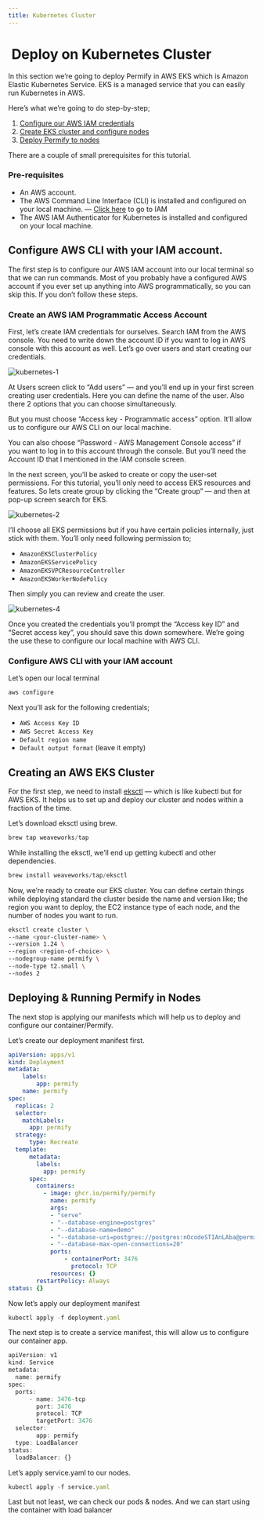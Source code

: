 ```yaml
---
title: Kubernetes Cluster
---
```


#  Deploy on Kubernetes Cluster

In this section we’re going to deploy Permify in AWS EKS which is Amazon Elastic Kubernetes Service. EKS is a managed service that you can easily run Kubernetes in AWS.

Here’s what we’re going to do step-by-step;

1. [Configure our AWS IAM credentials](#configure-aws-cli-with-your-iam-account)
3. [Create EKS cluster and configure nodes](#creating-an-aws-eks-cluster)
4. [Deploy Permify to nodes](#deploying--running-permify-in-nodes)

There are a couple of small prerequisites for this tutorial.

### Pre-requisites

- An AWS account.
- The AWS Command Line Interface (CLI) is installed and configured on your local machine. — [Click here](https://us-east-1.console.aws.amazon.com/iamv2/home?region=us-east-1#/home) to go to IAM
- The AWS IAM Authenticator for Kubernetes is installed and configured on your local machine.

## Configure AWS CLI with your IAM account.

The first step is to configure our AWS IAM account into our local terminal so that we can run commands. Most of you probably have a configured AWS account if you ever set up anything into AWS programmatically, so you can skip this. If you don’t follow these steps.

### Create an AWS IAM Programmatic Access Account

First, let’s create IAM credentials for ourselves. Search IAM from the AWS console. You need to write down the account ID if you want to log in AWS console with this account as well. Let’s go over users and start creating our credentials.

![kubernetes-1](https://user-images.githubusercontent.com/34595361/211697636-6e106115-bd68-4909-aea0-5a7b6f8d5e18.png)

At Users screen click to “Add users” — and you’ll end up in your first screen creating user credentials. Here you can define the name of the user. Also there 2 options that you can choose simultaneously.

But you must choose “Access key - Programmatic access” option. It’ll allow us to configure our AWS CLI on our local machine.

You can also choose “Password - AWS Management Console access” if you want to log in to this account through the console. But you’ll need the Account ID that I mentioned in the IAM console screen.

In the next screen, you’ll be asked to create or copy the user-set permissions. For this tutorial, you’ll only need to access EKS resources and features. So lets create group by clicking the “Create group” — and then at pop-up screen search for EKS.

![kubernetes-2](https://user-images.githubusercontent.com/34595361/211697647-f39d73e7-b6e2-40ae-8c3b-ad68032d6b21.png)

I’ll choose all EKS permissions but if you have certain policies internally, just stick with them. You’ll only need following permission to;

- `AmazonEKSClusterPolicy`
- `AmazonEKSServicePolicy`
- `AmazonEKSVPCResourceController`
- `AmazonEKSWorkerNodePolicy`

Then simply you can review and create the user.

![kubernetes-4](https://user-images.githubusercontent.com/34595361/211697655-1b75d4f9-a2ee-4b7e-9e1e-0be0b5aaad7d.png)

Once you created the credentials you’ll prompt the “Access key ID” and “Secret access key”, you should save this down somewhere. We’re going the use these to configure our local machine with AWS CLI.

### **Configure AWS CLI with your IAM account**

Let’s open our local terminal

```jsx
aws configure
```

Next you’ll ask for the following credentials;

- `AWS Access Key ID`
- `AWS Secret Access Key`
- `Default region name`
- `Default output format` (leave it empty)

## Creating an AWS EKS Cluster

For the first step, we need to install [eksctl](https://eksctl.io/) — which is like kubectl but for AWS EKS. It helps us to set up and deploy our cluster and nodes within a fraction of the time.

Let’s download eksctl using brew. 


```jsx
brew tap weaveworks/tap
```

While installing the eksctl, we’ll end up getting kubectl and other dependencies.

```jsx
brew install weaveworks/tap/eksctl
```

Now, we’re ready to create our EKS cluster. You can define certain things while deploying standard the cluster beside the name and version like; the region you want to deploy, the EC2 instance type of each node, and the number of nodes you want to run.

```bash
eksctl create cluster \
--name <your-cluster-name> \
--version 1.24 \
--region <region-of-choice> \
--nodegroup-name permify \
--node-type t2.small \
--nodes 2
```

## Deploying & Running Permify in Nodes

The next stop is applying our manifests which will help us to deploy and configure our container/Permify. 

Let’s create our deployment manifest first.

```yaml
apiVersion: apps/v1
kind: Deployment
metadata:
    labels:
        app: permify
    name: permify
spec:
  replicas: 2
  selector:
    matchLabels:
      app: permify
  strategy:
      type: Recreate
  template:
      metadata:
        labels:
          app: permify
      spec:
        containers:
          - image: ghcr.io/permify/permify
            name: permify
            args:
            - "serve"
            - "--database-engine=postgres"
            - "--database-name=demo"
            - "--database-uri=postgres://postgres:nOcodeSTIAnLAba@permify-test.ceuo5kqsxyea.us-east-1.rds.amazonaws.com:5432"
            - "--database-max-open-connections=20"
            ports:
                - containerPort: 3476
                  protocol: TCP
            resources: {}
        restartPolicy: Always
status: {}
```

Now let’s apply our deployment manifest

```jsx
kubectl apply -f deployment.yaml
```

The next step is to create a service manifest, this will allow us to configure our container app.

```jsx
apiVersion: v1
kind: Service
metadata:
  name: permify
spec:
  ports:
      - name: 3476-tcp
        port: 3476
        protocol: TCP
        targetPort: 3476
  selector:
        app: permify
  type: LoadBalancer
status:
  loadBalancer: {}
```

Let’s apply service.yaml to our nodes.

```jsx
kubectl apply -f service.yaml
```

Last but not least, we can check our pods & nodes. And we can start using the container with load balancer